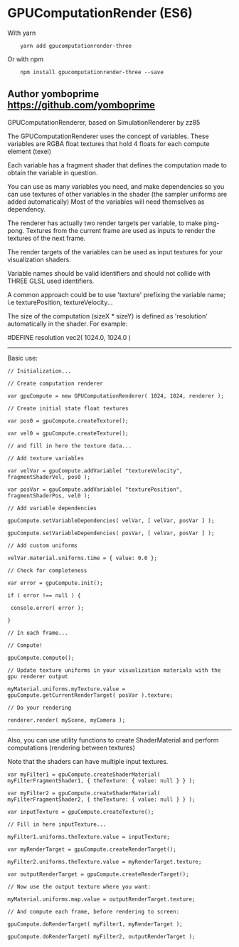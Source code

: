 # GPUComputationRender (ES6)

With yarn
```
    yarn add gpucomputationrender-three
```

Or with npm
```
    npm install gpucomputationrender-three --save
```

## Author yomboprime https://github.com/yomboprime

GPUComputationRenderer, based on SimulationRenderer by zz85

The GPUComputationRenderer uses the concept of variables. These variables are RGBA float textures that hold 4 floats for each compute element (texel)

Each variable has a fragment shader that defines the computation made to obtain the variable in question.

You can use as many variables you need, and make dependencies so you can use textures of other variables in the shader (the sampler uniforms are added automatically) Most of the variables will need themselves as dependency.

The renderer has actually two render targets per variable, to make ping-pong. Textures from the current frame are used as inputs to render the textures of the next frame.

The render targets of the variables can be used as input textures for your visualization shaders.

Variable names should be valid identifiers and should not collide with THREE GLSL used identifiers.

A common approach could be to use 'texture' prefixing the variable name; i.e texturePosition, textureVelocity...

The size of the computation (sizeX \* sizeY) is defined as 'resolution' automatically in the shader. For example:

#DEFINE resolution vec2( 1024.0, 1024.0 )

---

Basic use:

```
// Initialization...

// Create computation renderer

var gpuCompute = new GPUComputationRenderer( 1024, 1024, renderer );

// Create initial state float textures

var pos0 = gpuCompute.createTexture();

var vel0 = gpuCompute.createTexture();

// and fill in here the texture data...

// Add texture variables

var velVar = gpuCompute.addVariable( "textureVelocity", fragmentShaderVel, pos0 );

var posVar = gpuCompute.addVariable( "texturePosition", fragmentShaderPos, vel0 );

// Add variable dependencies

gpuCompute.setVariableDependencies( velVar, [ velVar, posVar ] );

gpuCompute.setVariableDependencies( posVar, [ velVar, posVar ] );

// Add custom uniforms

velVar.material.uniforms.time = { value: 0.0 };

// Check for completeness

var error = gpuCompute.init();

if ( error !== null ) {
  
 console.error( error );

}

// In each frame...

// Compute!

gpuCompute.compute();

// Update texture uniforms in your visualization materials with the gpu renderer output

myMaterial.uniforms.myTexture.value = gpuCompute.getCurrentRenderTarget( posVar ).texture;

// Do your rendering

renderer.render( myScene, myCamera );
```
---

Also, you can use utility functions to create ShaderMaterial and perform computations (rendering between textures)

Note that the shaders can have multiple input textures.

```
var myFilter1 = gpuCompute.createShaderMaterial( myFilterFragmentShader1, { theTexture: { value: null } } );

var myFilter2 = gpuCompute.createShaderMaterial( myFilterFragmentShader2, { theTexture: { value: null } } );

var inputTexture = gpuCompute.createTexture();

// Fill in here inputTexture...

myFilter1.uniforms.theTexture.value = inputTexture;

var myRenderTarget = gpuCompute.createRenderTarget();

myFilter2.uniforms.theTexture.value = myRenderTarget.texture;

var outputRenderTarget = gpuCompute.createRenderTarget();

// Now use the output texture where you want:

myMaterial.uniforms.map.value = outputRenderTarget.texture;

// And compute each frame, before rendering to screen:

gpuCompute.doRenderTarget( myFilter1, myRenderTarget );

gpuCompute.doRenderTarget( myFilter2, outputRenderTarget );
```